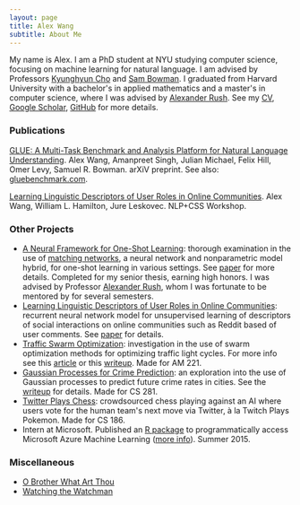```yaml
---
layout: page
title: Alex Wang
subtitle: About Me
---
```


My name is Alex. I am a PhD student at NYU studying computer science, focusing on machine learning for natural language.
I am advised by Professors [Kyunghyun Cho](http://www.kyunghyuncho.me/) and [Sam Bowman](https://www.nyu.edu/projects/bowman/).
I graduated from Harvard University with a bachelor's in applied mathematics and a master's in computer science, where I was advised by [Alexander Rush](http://nlp.seas.harvard.edu/rush.html).
See my [CV](/static/CV-08-18-2018.pdf), [Google Scholar](https://scholar.google.com/citations?view_op=list_works&hl=en&user=7lSuRloAAAAJ), [GitHub](https://github.com/W4ngatang) for more details.

### Publications

[GLUE: A Multi-Task Benchmark and Analysis Platform for Natural Language Understanding](https://arxiv.org/abs/1804.07461). 
Alex Wang, Amanpreet Singh, Julian Michael, Felix Hill, Omer Levy, Samuel R. Bowman. arXiV preprint. See also: [gluebenchmark.com](https://gluebenchmark.com/).

[Learning Linguistic Descriptors of User Roles in Online Communities](http://www.aclweb.org/anthology/W16-5610).
Alex Wang, William L. Hamilton, Jure Leskovec.
NLP+CSS Workshop.

### Other Projects

- [A Neural Framework for One-Shot Learning](https://github.com/W4ngatang/MatchingNets): thorough examination in the use of [matching networks](https://arxiv.org/abs/1606.04080), a neural network and nonparametric model hybrid, for one-shot learning in various settings. See [paper](/static/thesis.pdf) for more details. Completed for my senior thesis, earning high honors. I was advised by Professor [Alexander Rush](http://people.seas.harvard.edu/~srush/), whom I was fortunate to be mentored by for several semesters.
- [Learning Linguistic Descriptors of User Roles in Online Communities](https://github.com/W4ngatang/Embeddit): recurrent neural network model for unsupervised learning of descriptors of social interactions on online communities such as Reddit based of user comments. See [paper](http://www.aclweb.org/anthology/W16-5610) for details.
- [Traffic Swarm Optimization](https://github.com/W4ngatang/TrafficSwarmOptimization): investigation in the use of swarm optimization methods for optimizing traffic light cycles. For more info see this [article](https://www.seas.harvard.edu/news/2016/06/ants-go-marching-on-to-optimize-traffic-lights) or this [writeup](/static/swarm-optimization-traffic.pdf). Made for AM 221.
- [Gaussian Processes for Crime Prediction](https://github.com/kandluis/crime-prediction): an exploration into the use of Gaussian processes to predict future crime rates in cities. See the [writeup](/static/gaussian-processes-crime.pdf) for details. Made for CS 281.
- [Twitter Plays Chess](https://github.com/mgentili/TwitterPlaysChess): crowdsourced chess playing against an AI where users vote for the human team's next move via Twitter, &agrave; la Twitch Plays Pokemon. Made for CS 186. 
- Intern at Microsoft. Published an [R package](https://cran.r-project.org/web/packages/AzureML/index.html) to programmatically access Microsoft Azure Machine Learning ([more info](http://blogs.technet.com/b/machinelearning/archive/2015/09/25/build-and-deploy-a-predictive-web-app-using-rstudio-and-azure-ml.aspx)). Summer 2015.

### Miscellaneous

- [O Brother What Art Thou](https://vimeo.com/206087559)
- [Watching the Watchman](http://harvardpolitics.com/united-states/watching-watchman/)
